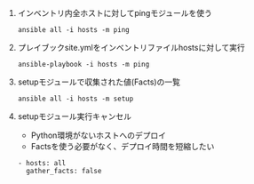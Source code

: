 1. インベントリ内全ホストに対してpingモジュールを使う

    ```
    ansible all -i hosts -m ping
    ```

2. プレイブックsite.ymlをインベントリファイルhostsに対して実行

    ```
    ansible-playbook -i hosts -m ping
    ```

3. setupモジュールで収集された値(Facts)の一覧

    ```
    ansible all -i hosts -m setup
    ```

4. setupモジュール実行キャンセル

    * Python環境がないホストへのデプロイ
    * Factsを使う必要がなく、デプロイ時間を短縮したい

    ```
    - hosts: all
      gather_facts: false
    ```
